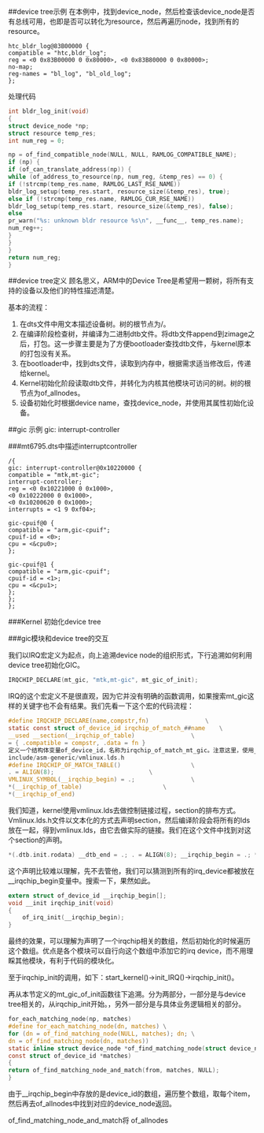##device tree示例
在本例中，找到device_node，然后检查该device_node是否有总线可用，也即是否可以转化为resource，然后再遍历node，找到所有的resource。
```
htc_bldr_log@83B00000 {
compatible = "htc,bldr_log";
reg = <0 0x83B00000 0 0x80000>, <0 0x83B80000 0 0x80000>;
no-map;
reg-names = "bl_log", "bl_old_log";
};
```
处理代码
```c
int bldr_log_init(void)
{
struct device_node *np;
struct resource temp_res;
int num_reg = 0;

np = of_find_compatible_node(NULL, NULL, RAMLOG_COMPATIBLE_NAME);
if (np) {
if (of_can_translate_address(np)) {
while (of_address_to_resource(np, num_reg, &temp_res) == 0) {
if (!strcmp(temp_res.name, RAMLOG_LAST_RSE_NAME))
bldr_log_setup(temp_res.start, resource_size(&temp_res), true);
else if (!strcmp(temp_res.name, RAMLOG_CUR_RSE_NAME))
bldr_log_setup(temp_res.start, resource_size(&temp_res), false);
else
pr_warn("%s: unknown bldr resource %s\n", __func__, temp_res.name);
num_reg++;
}
}
}
return num_reg;
}
```

##device tree定义
顾名思义，ARM中的Device Tree是希望用一颗树，将所有支持的设备以及他们的特性描述清楚。

基本的流程：
1. 在dts文件中用文本描述设备树。树的根节点为/。
1. 在编译阶段检查树，并编译为二进制dtb文件。将dtb文件append到zimage之后，打包。这一步骤主要是为了方便bootloader查找dtb文件，与kernel原本的打包没有关系。
1. 在bootloader中，找到dts文件，读取到内存中，根据需求适当修改后，传递给kernel。
1. Kernel初始化阶段读取dtb文件，并转化为内核其他模块可访问的树。树的根节点为of_allnodes。
1. 设备初始化时根据device name，查找device_node，并使用其属性初始化设备。

##gic 示例
gic: interrupt-controller

###mt6795.dts中描述interruptcontroller
```
/{
gic: interrupt-controller@0x10220000 {
compatible = "mtk,mt-gic";
interrupt-controller;
reg = <0 0x10221000 0 0x1000>,
<0 0x10222000 0 0x1000>,
<0 0x10200620 0 0x1000>;
interrupts = <1 9 0xf04>;

gic-cpuif@0 {
compatible = "arm,gic-cpuif";
cpuif-id = <0>;
cpu = <&cpu0>;
};

gic-cpuif@1 {
compatible = "arm,gic-cpuif";
cpuif-id = <1>;
cpu = <&cpu1>;
};
};
};
```

###Kernel 初始化device tree

###gic模块和device tree的交互

我们以IRQ宏定义为起点，向上追溯device node的组织形式，下行追溯如何利用device tree初始化GIC。
```c
IRQCHIP_DECLARE(mt_gic, "mtk,mt-gic", mt_gic_of_init);
```
IRQ的这个宏定义不是很直观，因为它并没有明确的函数调用，如果搜索mt_gic这样的关键字也不会有结果。我们先看一下这个宏的代码流程：
```c
#define IRQCHIP_DECLARE(name,compstr,fn)                \
static const struct of_device_id irqchip_of_match_##name    \
__used __section(__irqchip_of_table)                \
= { .compatible = compstr, .data = fn }
定义一个结构体变量of_device_id，名称为irqchip_of_match_mt_gic。注意这里，使用__section，表示在Kernel的链接阶段，将这个这个结构体变量放入到__irqchip_of_table这个section。但是你此时搜索这个变量，也是找不到直接调用的地方的。
include/asm-generic/vmlinux.lds.h
#define IRQCHIP_OF_MATCH_TABLE()                    \
. = ALIGN(8);                           \
VMLINUX_SYMBOL(__irqchip_begin) = .;                \
*(__irqchip_of_table)                       \
*(__irqchip_of_end)
```
我们知道，kernel使用vmlinux.lds去做控制链接过程，section的排布方式。Vmlinux.lds.h文件以文本化的方式去声明section，然后编译阶段会将所有的lds放在一起，得到vmlinux.lds，由它去做实际的链接。我们在这个文件中找到对这个section的声明。
```c
*(.dtb.init.rodata) __dtb_end = .; . = ALIGN(8); __irqchip_begin = .; *(__irqchip_of_table) *(__irqchip_of_end)
```
这个声明比较难以理解，先不去管他，我们可以猜测到所有的irq_device都被放在__irqchip_begin变量中。搜索一下，果然如此。
```c
extern struct of_device_id __irqchip_begin[];
void __init irqchip_init(void)
{
    of_irq_init(__irqchip_begin);
}
```
最终的效果，可以理解为声明了一个irqchip相关的数组，然后初始化的时候遍历这个数组。优点是各个模块可以自行向这个数组中添加它的irq device，而不用理睬其他模块，有利于代码的模块化。

至于irqchip_init的调用，如下：start_kernel()->init_IRQ()->irqchip_init()。

再从本节定义的mt_gic_of_init函数往下追溯。分为两部分，一部分是与device tree相关的，从irqchip_init开始。，另外一部分是与具体业务逻辑相关的部分。
```c
for_each_matching_node(np, matches)
#define for_each_matching_node(dn, matches) \
for (dn = of_find_matching_node(NULL, matches); dn; \
dn = of_find_matching_node(dn, matches))
static inline struct device_node *of_find_matching_node(struct device_node *from,
const struct of_device_id *matches)
{
return of_find_matching_node_and_match(from, matches, NULL);
}
```
由于__irqchip_begin中存放的是device_id的数组，遍历整个数组，取每个item，然后再去of_allnodes中找到对应的device_node返回。

of_find_matching_node_and_match将
of_allnodes
